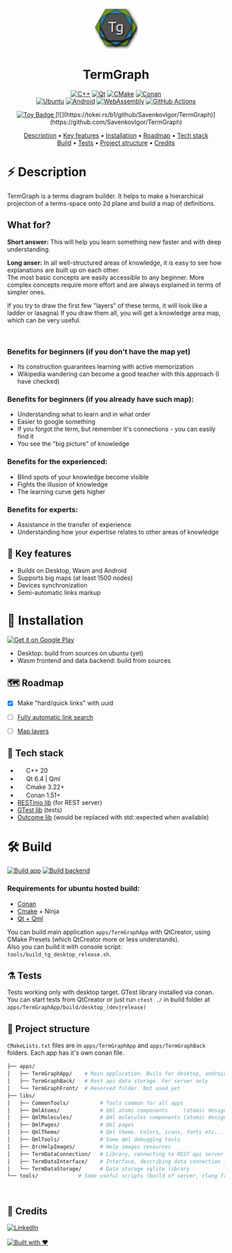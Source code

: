 <!-- TODO:
8 Screenshots
- Make them svg
- Add screenshots

9 Badges
- https://forthebadge.com/
- Code quality
- Code coverage

11 Recomendations
- Check different github themes
- Width 100 characters
- Contribution guideline
- Project page with GitHub pages?
- Meetup speech
- Changelog
- Project news
- Make fixes to my personal profile page on github

14 How to Use? Maybe wiki?
18 Support
- GitHub?
- Patreon?
- Other?

20 Info
- Talk to every community individually
- Try to be in Trending section, but topics is also ok
-->

<div align="center">
    <a href="https://termgraph.app/"><img 
      width="100" 
      alt="TermGraph" 
      src="apps/TermGraphApp/resources/applicationIcons/appIcon128x128.png"></a>
    <h1>TermGraph</h1>
</div>

<div align="center">

[![C++](https://img.shields.io/badge/C%2B%2B-00599C?style=for-the-badge&logo=c%2B%2B&logoColor=white)](https://isocpp.org/)
[![Qt](https://img.shields.io/badge/Qt-41CD52?style=for-the-badge&logo=qt&logoColor=white)](https://www.qt.io/)
[![CMake](https://img.shields.io/badge/CMake-064F8C?style=for-the-badge&logo=cmake&logoColor=white)](https://cmake.org/)
[![Conan](https://img.shields.io/badge/Conan-6699cb?style=for-the-badge&logo=conan&logoColor=white)](https://conan.io/)
<br>
[![Ubuntu](https://img.shields.io/badge/Ubuntu-E95420?style=for-the-badge&logo=ubuntu&logoColor=white)]()
[![Android](https://img.shields.io/badge/Android-3DDC84?style=for-the-badge&logo=android&logoColor=white)](https://play.google.com/store/apps/details?id=app.termgraph&pcampaignid=pcampaignidMKT-Other-global-all-co-prtnr-py-PartBadge-Mar2515-1)
[![WebAssembly](https://img.shields.io/badge/WASM-654FF0?style=for-the-badge&logo=WebAssembly&logoColor=white)](https://emscripten.org/index.html)
[![GitHub Actions](https://img.shields.io/badge/githubactions-%232671E5.svg?style=for-the-badge&logo=githubactions&logoColor=white)](https://github.com/SavenkovIgor/TermGraph/actions)

</div>

<div align="center">

<a href="https://project-types.github.io/#toy">
  <img src="https://img.shields.io/badge/project%20type-toy-blue" alt="Toy Badge"/>
</a>
[![](https://tokei.rs/b1/github/SavenkovIgor/TermGraph)](https://github.com/SavenkovIgor/TermGraph)

</div>

<div align="center">

[Description](#%EF%B8%8F-description) • [Key features](#-key-features) • [Installation](#-installation) • [Roadmap](#-roadmap) • 
[Tech stack](#-tech-stack)<br>
[Build](#hammer_and_wrench-build) • [Tests](#alembic-tests) • [Project structure](#microscope-project-structure) • [Credits](#pushpin-credits) 

</div>

# ⚡️ Description
TermGraph is a terms diagram builder. It helps to make a hierarchical projection of a terms-space onto 2d plane and build a map of definitions. 


## What for?
**Short answer:** This will help you learn something new faster and with deep understanding.

**Long anser:**
In all well-structured areas of knowledge, it is easy to see how explanations are built up on each other. <br>
The most basic concepts are easily accessible to any beginner. More complex concepts require more effort and are always explained in terms of simpler ones.

If you try to draw the first few "layers" of these terms, it will look like a ladder or lasagna) If you draw them all, you will get a knowledge area map, which can be very useful.

<img>


### Benefits for beginners (if you don't have the map yet)
- Its construction guarantees learning with active memorization
- Wikipedia wandering can become a good teacher with this approach (I have checked)


### Benefits for beginners (if you already have such map):
- Understanding what to learn and in what order
- Easier to google something
- If you forgot the term, but remember it's connections - you can easily find it
- You see the "big picture" of knowledge


### Benefits for the experienced:
- Blind spots of your knowledge become visible
- Fights the illusion of knowledge
- The learning curve gets higher


### Benefits for experts:
- Assistance in the transfer of experience
- Understanding how your expertise relates to other areas of knowledge


## 🌿 Key features
- Builds on Desktop, Wasm and Android
- Supports big maps (at least 1500 nodes)
- Devices synchronization
- Semi-automatic links markup


# 🚀 Installation
<a href='https://play.google.com/store/apps/details?id=app.termgraph&pcampaignid=pcampaignidMKT-Other-global-all-co-prtnr-py-PartBadge-Mar2515-1'><img alt='Get it on Google Play' width="160" height="60" src='https://play.google.com/intl/en_us/badges/static/images/badges/en_badge_web_generic.png'/></a>
- Desktop: build from sources on ubuntu (yet)
- Wasm frontend and data backend: build from sources


## 🗺 Roadmap
- [x] Make "hard/quick links" with uuid
- [ ] [Fully automatic link search](https://github.com/SavenkovIgor/TermGraph/issues/5)
- [ ] [Map layers](https://github.com/SavenkovIgor/TermGraph/issues/6)


## 🧬 Tech stack
- <img src="https://isocpp.org/favicon.ico" width="16" height="16"> C++ 20
- <img src="https://www.qt.io/hubfs/2016_Qt_Logo/qt_logo_green_rgb_16x16.png" width="16" height="16"> Qt 6.4 | Qml
- <img src="https://cmake.org/wp-content/uploads/2019/05/cropped-cmake_512-32x32.png" width="16" height="16"> Cmake 3.22+
- <img src="https://conan.io/favicon.png" width="16" height="16"> Conan 1.51+
- [RESTinio lib](https://github.com/Stiffstream/restinio) (for REST server)
- [GTest lib](https://github.com/google/googletest) (tests)
- [Outcome lib](https://github.com/ned14/outcome) (would be replaced with std::expected when available)


# :hammer_and_wrench: Build
[![Build app](https://github.com/SavenkovIgor/TermGraph/actions/workflows/AppBuild.yml/badge.svg)](https://github.com/SavenkovIgor/TermGraph/actions/workflows/AppBuild.yml)
[![Build backend](https://github.com/SavenkovIgor/TermGraph/actions/workflows/BackendBuild.yml/badge.svg)](https://github.com/SavenkovIgor/TermGraph/actions/workflows/BackendBuild.yml)
### Requirements for ubuntu hosted build:
- [Conan](https://docs.conan.io/en/latest/installation.html)
- [Cmake](https://cmake.org/) + Ninja
- [Qt + Qml](https://www.qt.io/download-qt-installer)

You can build main application `apps/TermGraphApp` with QtCreator, using CMake Presets (which QtCreator more or less understands).<br/>
Also you can build it with console script: `tools/build_tg_desktop_release.sh`.


## :alembic: Tests
Tests working only with desktop target. GTest library installed via conan.<br/>
You can start tests from QtCreator or just run `ctest ./` in build folder at `apps/TermGraphApp/build/desktop_(dev|release)`


## :microscope: Project structure
`CMakeLists.txt` files are in `apps/TermGraphApp` and `apps/TermGraphBack` folders.
Each app has it's own conan file.
```bash
├── apps/                
│   ├── TermGraphApp/    # Main application. Buils for desktop, android and wasm(for now) 
│   ├── TermGraphBack/   # Rest api data storage. For server only
│   └── TermGraphFront/  # Reserved folder. Not used yet
├── libs/                
│   ├── CommonTools/          # Tools common for all apps
│   ├── QmlAtoms/             # Qml atoms components     (atomic design)
│   ├── QmlMolecules/         # Qml molecules components (atomic design)
│   ├── QmlPages/             # Qml pages
│   ├── QmlTheme/             # Qml theme. Colors, icons, fonts etc...
│   ├── QmlTools/             # Some qml debugging tools
│   ├── QrcHelpImages/        # Help images resources
│   ├── TermDataConnection/   # Library, connecting to REST api server
│   ├── TermDataInterface/    # Interface, describing data connection interface 
│   └── TermDataStorage/      # Data storage sqlite library
└── tools/             # Some useful scripts (build of server, clang fromat etc...)
```
<br/>

## :pushpin: Credits
[![LinkedIn](https://img.shields.io/badge/LinkedIn-SavenkovIgor-555555?style=for-the-badge&logo=linkedin&logoColor=white&labelColor=0077B5)](https://www.linkedin.com/in/savenkovigor-dev/)
<br/>
<br/>
[![Built with ❤️](https://img.shields.io/badge/Coded%20with-%E2%9D%A4%EF%B8%8F-e36d25?style=for-the-badge)](https://github.com/SavenkovIgor/TermGraph)

